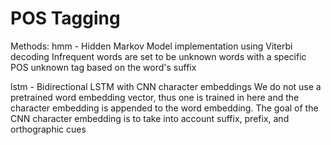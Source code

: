 # POS Tagging

Methods:
hmm - Hidden Markov Model implementation using Viterbi decoding
Infrequent words are set to be unknown words with a specific POS unknown tag based on the word's suffix

lstm - Bidirectional LSTM with CNN character embeddings
We do not use a pretrained word embedding vector, thus one is trained in here and the character embedding is appended to the word embedding. The goal of the CNN character embedding is to take into account suffix, prefix, and orthographic cues
